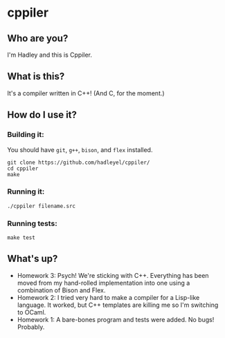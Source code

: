 # cppiler
## Who are you?
I'm Hadley and this is Cppiler.

## What is this?
It's a compiler written in C++! (And C, for the moment.)

## How do I use it?
### Building it:

You should have `git`, `g++`, `bison`, and `flex` installed.

```
git clone https://github.com/hadleyel/cppiler/
cd cppiler
make
```
### Running it:
```
./cppiler filename.src
```
### Running tests:
```
make test
```
## What's up?
* Homework 3: Psych! We're sticking with C++. Everything has been moved from my hand-rolled implementation into one using a combination of Bison and Flex.
* Homework 2: I tried very hard to make a compiler for a Lisp-like language. It worked, but C++ templates are killing me so I'm switching to OCaml.
* Homework 1: A bare-bones program and tests were added. No bugs! Probably.
